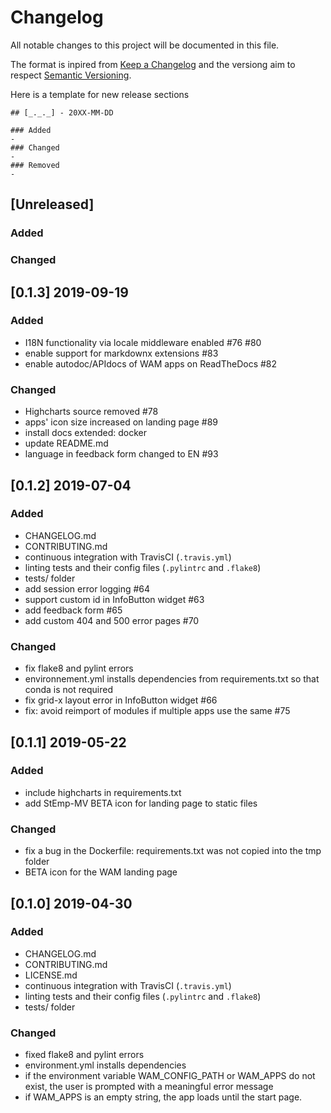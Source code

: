 # Changelog
All notable changes to this project will be documented in this file.

The format is inpired from [Keep a Changelog](http://keepachangelog.com/en/1.0.0/)
and the versiong aim to respect [Semantic Versioning](http://semver.org/spec/v2.0.0.html).

Here is a template for new release sections

```
## [_._._] - 20XX-MM-DD

### Added
-
### Changed
-
### Removed
-
```
## [Unreleased]

### Added

### Changed

## [0.1.3] 2019-09-19

### Added
- I18N functionality via locale middleware enabled #76 #80
- enable support for markdownx extensions #83
- enable autodoc/APIdocs of WAM apps on ReadTheDocs #82

### Changed
- Highcharts source removed #78
- apps' icon size increased on landing page #89
- install docs extended: docker
- update README.md
- language in feedback form changed to EN #93

## [0.1.2] 2019-07-04

### Added
- CHANGELOG.md
- CONTRIBUTING.md
- continuous integration with TravisCI (`.travis.yml`)
- linting tests and their config files (`.pylintrc` and `.flake8`)
- tests/ folder
- add session error logging #64
- support custom id in InfoButton widget #63
- add feedback form #65
- add custom 404 and 500 error pages #70

### Changed
- fix flake8 and pylint errors
- environnement.yml installs dependencies from requirements.txt so that conda is not required
- fix grid-x layout error in InfoButton widget #66
- fix: avoid reimport of modules if multiple apps use the same #75

## [0.1.1] 2019-05-22

### Added
- include highcharts in requirements.txt
- add StEmp-MV BETA icon for landing page to static files

### Changed
- fix a bug in the Dockerfile: requirements.txt was not copied into the tmp folder
- BETA icon for the WAM landing page


## [0.1.0] 2019-04-30

### Added
- CHANGELOG.md
- CONTRIBUTING.md
- LICENSE.md
- continuous integration with TravisCI (`.travis.yml`)
- linting tests and their config files (`.pylintrc` and `.flake8`)
- tests/ folder

### Changed
- fixed flake8 and pylint errors
- environment.yml installs dependencies
- if the environment variable WAM_CONFIG_PATH or WAM_APPS do not exist, the user is prompted with a meaningful error message
- if  WAM_APPS is an empty string, the app loads until the start page.
